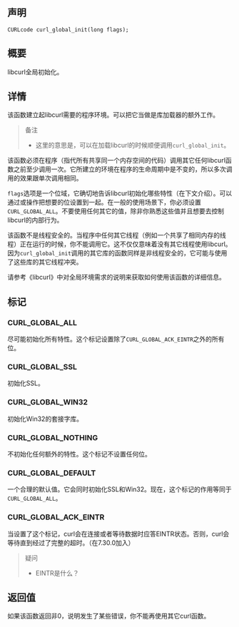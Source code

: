 ## 声明

```
CURLcode curl_global_init(long flags);
```

## 概要

libcurl全局初始化。

## 详情

该函数建立起libcurl需要的程序环境。可以把它当做是库加载器的额外工作。

> 备注
>
> * 这里的意思是，可以在加载libcurl的时候顺便调用`curl_global_init`。

该函数必须在程序（指代所有共享同一个内存空间的代码）调用其它任何libcurl函数之前至少调用一次。它所建立的环境在程序的生命周期中是不变的，所以多次调用的效果跟单次调用相同。

`flags`选项是一个位域，它确切地告诉libcurl初始化哪些特性（在下文介绍）。可以通过或操作把想要的位设置到一起。在一般的使用场景下，你必须设置`CURL_GLOBAL_ALL`。不要使用任何其它的值，除非你熟悉这些值并且想要去控制libcurl的内部行为。

该函数不是线程安全的。当程序中任何其它线程（例如一个共享了相同内存的线程）正在运行的时候，你不能调用它。这不仅仅意味着没有其它线程使用libcurl。因为`curl_global_init`调用的其它库的函数同样是非线程安全的，它可能与使用了这些库的其它线程冲突。

请参考《libcurl》中对全局环境需求的说明来获取如何使用该函数的详细信息。

## 标记

### CURL_GLOBAL_ALL

尽可能初始化所有特性。这个标记设置除了`CURL_GLOBAL_ACK_EINTR`之外的所有位。

### CURL_GLOBAL_SSL

初始化SSL。

### CURL_GLOBAL_WIN32

初始化Win32的套接字库。

### CURL_GLOBAL_NOTHING

不初始化任何额外的特性。这个标记不设置任何位。

### CURL_GLOBAL_DEFAULT

一个合理的默认值。它会同时初始化SSL和Win32。现在，这个标记的作用等同于`CURL_GLOBAL_ALL`。

### CURL_GLOBAL_ACK_EINTR

当设置了这个标记，curl会在连接或者等待数据时应答EINTR状态。否则，curl会等待直到经过了完整的超时。（在7.30.0加入）

> 疑问
> 
> * EINTR是什么？

## 返回值

如果该函数返回非0，说明发生了某些错误，你不能再使用其它curl函数。